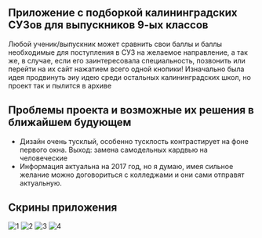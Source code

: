 ## Приложение с подборкой калининградских СУЗов для выпускников 9-ых классов
Любой ученик/выпускник может сравнить свои баллы и баллы необходимые для поступления в СУЗ на желаемое направление, а так же, в случае, если его заинтересовала 
специальность, позвонить или перейти на их сайт нажатием всего одной кнопики! Изначально была идея продвинуть эиу идею среди остальных калининградских школ, но 
проект так и пылится в архиве
## Проблемы проекта и возможные их решения в ближайшем будующем
* Дизайн очень тусклый, особенно тусклость контрастирует на фоне первого окна. Выход: замена самодельных кардвью на человеческие
* Информация актуальна на 2017 год, но я думаю, имея сильное желание можно договориться с колледжами и они сами отправят актуальную.
## Скрины приложения
![1](https://i.ibb.co/HH5XtqP/photo-2021-01-30-23-01-51.jpg) <!-- .element height="50%" width="50%" -->
![2](https://i.ibb.co/qC29vM8/photo-2021-01-30-23-01-53.jpg)
![3](https://i.ibb.co/WGkn6jK/photo-2021-01-30-23-01-54.jpg)
![4](https://i.ibb.co/t375Ffv/photo-2021-01-30-23-01-56.jpg)
